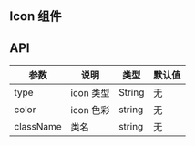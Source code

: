 ## Icon 组件
API
---
| 参数      | 说明      | 类型   | 默认值 |
| --------- | --------- | ------ | ------ |
| type      | icon 类型 | String | 无     |
| color     | icon 色彩 | string | 无     |
| className | 类名      | string | 无     |
